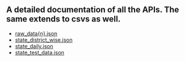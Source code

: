 ## A detailed documentation of all the APIs. The same extends to csvs as well.
- [raw_data{n}.json](rawdata.md)
- [state_district_wise.json](statedistrictwise.md)
- [state_daily.json](statedaily.md)
- [state_test_data.json](statetestdata.md)